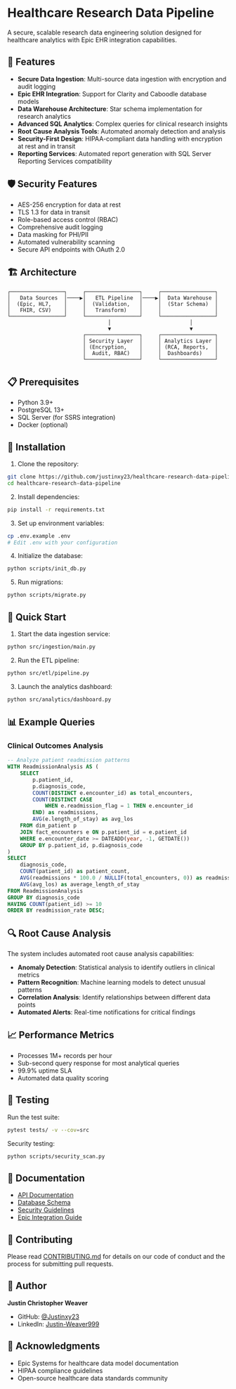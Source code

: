 # Healthcare Research Data Pipeline

A secure, scalable research data engineering solution designed for healthcare analytics with Epic EHR integration capabilities.

## 🚀 Features

- **Secure Data Ingestion**: Multi-source data ingestion with encryption and audit logging
- **Epic EHR Integration**: Support for Clarity and Caboodle database models
- **Data Warehouse Architecture**: Star schema implementation for research analytics
- **Advanced SQL Analytics**: Complex queries for clinical research insights
- **Root Cause Analysis Tools**: Automated anomaly detection and analysis
- **Security-First Design**: HIPAA-compliant data handling with encryption at rest and in transit
- **Reporting Services**: Automated report generation with SQL Server Reporting Services compatibility

## 🛡️ Security Features

- AES-256 encryption for data at rest
- TLS 1.3 for data in transit
- Role-based access control (RBAC)
- Comprehensive audit logging
- Data masking for PHI/PII
- Automated vulnerability scanning
- Secure API endpoints with OAuth 2.0

## 🏗️ Architecture

```
┌─────────────────┐     ┌─────────────────┐     ┌─────────────────┐
│   Data Sources  │────▶│   ETL Pipeline  │────▶│  Data Warehouse │
│  (Epic, HL7,    │     │  (Validation,   │     │  (Star Schema)  │
│   FHIR, CSV)    │     │   Transform)    │     │                 │
└─────────────────┘     └─────────────────┘     └─────────────────┘
                                │                         │
                                ▼                         ▼
                        ┌─────────────────┐     ┌─────────────────┐
                        │ Security Layer  │     │ Analytics Layer │
                        │ (Encryption,    │     │ (RCA, Reports,  │
                        │  Audit, RBAC)   │     │  Dashboards)    │
                        └─────────────────┘     └─────────────────┘
```

## 📋 Prerequisites

- Python 3.9+
- PostgreSQL 13+
- SQL Server (for SSRS integration)
- Docker (optional)

## 🔧 Installation

1. Clone the repository:
```bash
git clone https://github.com/justinxy23/healthcare-research-data-pipeline.git
cd healthcare-research-data-pipeline
```

2. Install dependencies:
```bash
pip install -r requirements.txt
```

3. Set up environment variables:
```bash
cp .env.example .env
# Edit .env with your configuration
```

4. Initialize the database:
```bash
python scripts/init_db.py
```

5. Run migrations:
```bash
python scripts/migrate.py
```

## 🚀 Quick Start

1. Start the data ingestion service:
```bash
python src/ingestion/main.py
```

2. Run the ETL pipeline:
```bash
python src/etl/pipeline.py
```

3. Launch the analytics dashboard:
```bash
python src/analytics/dashboard.py
```

## 📊 Example Queries

### Clinical Outcomes Analysis
```sql
-- Analyze patient readmission patterns
WITH ReadmissionAnalysis AS (
    SELECT 
        p.patient_id,
        p.diagnosis_code,
        COUNT(DISTINCT e.encounter_id) as total_encounters,
        COUNT(DISTINCT CASE 
            WHEN e.readmission_flag = 1 THEN e.encounter_id 
        END) as readmissions,
        AVG(e.length_of_stay) as avg_los
    FROM dim_patient p
    JOIN fact_encounters e ON p.patient_id = e.patient_id
    WHERE e.encounter_date >= DATEADD(year, -1, GETDATE())
    GROUP BY p.patient_id, p.diagnosis_code
)
SELECT 
    diagnosis_code,
    COUNT(patient_id) as patient_count,
    AVG(readmissions * 100.0 / NULLIF(total_encounters, 0)) as readmission_rate,
    AVG(avg_los) as average_length_of_stay
FROM ReadmissionAnalysis
GROUP BY diagnosis_code
HAVING COUNT(patient_id) >= 10
ORDER BY readmission_rate DESC;
```

## 🔍 Root Cause Analysis

The system includes automated root cause analysis capabilities:

- **Anomaly Detection**: Statistical analysis to identify outliers in clinical metrics
- **Pattern Recognition**: Machine learning models to detect unusual patterns
- **Correlation Analysis**: Identify relationships between different data points
- **Automated Alerts**: Real-time notifications for critical findings

## 📈 Performance Metrics

- Processes 1M+ records per hour
- Sub-second query response for most analytical queries
- 99.9% uptime SLA
- Automated data quality scoring

## 🧪 Testing

Run the test suite:
```bash
pytest tests/ -v --cov=src
```

Security testing:
```bash
python scripts/security_scan.py
```

## 📝 Documentation

- [API Documentation](docs/api.md)
- [Database Schema](docs/schema.md)
- [Security Guidelines](docs/security.md)
- [Epic Integration Guide](docs/epic_integration.md)

## 🤝 Contributing

Please read [CONTRIBUTING.md](CONTRIBUTING.md) for details on our code of conduct and the process for submitting pull requests.

## 👤 Author

**Justin Christopher Weaver**
- GitHub: [@Justinxy23](https://github.com/Justinxy23)
- LinkedIn: [Justin-Weaver999](https://linkedin.com/in/justin-weaver999)

## 🙏 Acknowledgments

- Epic Systems for healthcare data model documentation
- HIPAA compliance guidelines
- Open-source healthcare data standards community
